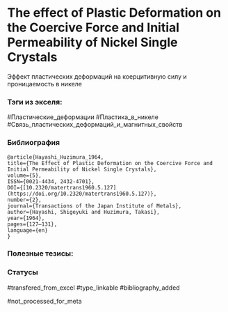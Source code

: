 # The effect of Plastic Deformation on the Coercive Force and Initial Permeability of Nickel Single Crystals

Эффект пластических деформаций на коерцитивную силу и проницаемость в никеле

### Тэги из экселя:
#Пластические_деформации
#Пластика_в_никеле 
#Связь_пластических_деформаций_и_магнитных_свойств 

### Библиография
```
@article{Hayashi_Huzimura_1964,
title={The Effect of Plastic Deformation on the Coercive Force and Initial Permeability of Nickel Single Crystals},
volume={5},
ISSN={0021-4434, 2432-4701},
DOI={[10.2320/matertrans1960.5.127](https://doi.org/10.2320/matertrans1960.5.127)},
number={2},
journal={Transactions of the Japan Institute of Metals},
author={Hayashi, Shigeyuki and Huzimura, Takasi},
year={1964},
pages={127–131},
language={en}
}
```

### Полезные тезисы:

### Статусы
#transfered_from_excel 
#type_linkable 
#bibliography_added

#not_processed_for_meta
